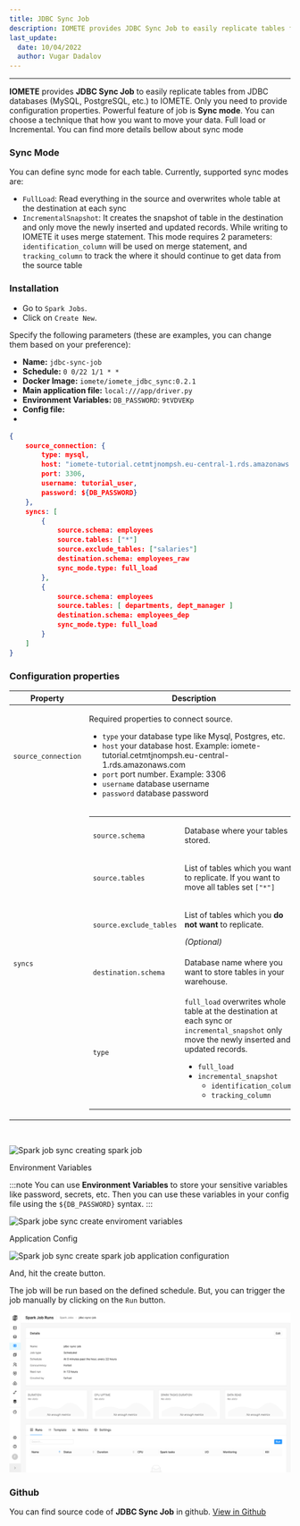 ```yaml
---
title: JDBC Sync Job
description: IOMETE provides JDBC Sync Job to easily replicate tables from JDBC databases (MySQL, PostgreSQL, etc.) to IOMETE
last_update:
  date: 10/04/2022
  author: Vugar Dadalov
---
```


___

**IOMETE** provides **JDBC Sync Job** to easily replicate tables from JDBC databases (MySQL, PostgreSQL, etc.) to IOMETE. Only you need to provide configuration properties. Powerful feature of job is **Sync mode**. You can choose a technique that how you want to move your data. Full load or Incremental. You can find more details bellow about sync mode

### Sync Mode

You can define sync mode for each table. Currently, supported sync modes are:

- `FullLoad`: Read everything in the source and overwrites whole table at the destination at each sync
- `IncrementalSnapshot`: It creates the snapshot of table in the destination and only move the newly inserted and updated records. While writing to IOMETE it uses merge statement. This mode requires 2 parameters: `identification_column` will be used on merge statement, and `tracking_column` to track the where it should continue to get data from the source table

### Installation

- Go to `Spark Jobs`.
- Click on `Create New`.

Specify the following parameters (these are examples, you can change them based on your preference):
- **Name:** `jdbc-sync-job`
- **Schedule:** `0 0/22 1/1 * *`
- **Docker Image:** `iomete/iomete_jdbc_sync:0.2.1`
- **Main application file:** `local:///app/driver.py`
- **Environment Variables:** `DB_PASSWORD`: `9tVDVEKp`
- **Config file:** 
- 
```json
{
    source_connection: {
        type: mysql,
        host: "iomete-tutorial.cetmtjnompsh.eu-central-1.rds.amazonaws.com",
        port: 3306,
        username: tutorial_user,
        password: ${DB_PASSWORD}
    },
    syncs: [
        {
            source.schema: employees
            source.tables: ["*"]
            source.exclude_tables: ["salaries"]
            destination.schema: employees_raw
            sync_mode.type: full_load
        },
        {
            source.schema: employees
            source.tables: [ departments, dept_manager ]
            destination.schema: employees_dep
            sync_mode.type: full_load
        }
    ]
}
```

### Configuration properties

<table>
  <thead>
    <tr>
      <th>Property</th>
      <th>Description</th>
    </tr>
  </thead>

  <tbody>
    <tr>
      <td>
        <code>source_connection</code><br/>
      </td>
      <td>
        <p>Required properties to connect  source.</p>
        <ul>
          <li><code>type</code> your database type like Mysql, Postgres, etc.</li>
          <li><code>host</code> your database host. Example: iomete-tutorial.cetmtjnompsh.eu-central-1.rds.amazonaws.com</li>
          <li><code>port</code> port number. Example: 3306</li>
          <li><code>username</code> database username</li>
          <li><code>password</code> database password</li>
        </ul>
      </td>
    </tr>
    <tr>
      <td>
        <code>syncs</code><br/>
      </td>
      <td>
        <table>
          <tbody>
            <tr>
              <td>
                <code>source.schema</code>
              </td>
              <td>
                <p>Database where your tables stored.</p>
              </td>
            </tr>
            <tr>
              <td>
                <code>source.tables</code>
              </td>
              <td>
                <p>List of tables which you want to replicate. If you want to move all tables set <code>["*"]</code></p>
              </td>
            </tr>
            <tr>
              <td>
                <code>source.exclude_tables</code>
              </td>
              <td>
                <p>List of tables which you <strong>do not want</strong> to replicate.</p>
                <em>(Optional)</em>
              </td>
            </tr>
            <tr>
              <td>
                <code>destination.schema</code>
              </td>
              <td>
                <p>Database name where you want to store tables in your warehouse.</p>
              </td>
            </tr>
            <tr>
              <td>
                <code>type</code>
              </td>
              <td>
                <code>full_load</code> overwrites whole table at the destination at each sync or <code>incremental_snapshot</code> only move the newly inserted and updated records.
                <ul>
                  <li><code>full_load</code></li>
                  <li><code>incremental_snapshot</code>
                    <ul>
                      <li><code>identification_column</code></li>
                      <li><code>tracking_column</code></li>
                    </ul>
                  </li>
                </ul>
              </td>
            </tr>
          </tbody>
        </table>
      </td>
    </tr>
</tbody>
</table>

<br/>

![Spark job sync creating spark job](/img/spark-job/job-sync-create-spark-job.png)

Environment Variables

:::note
You can use **Environment Variables** to store your sensitive variables like password, secrets, etc. Then you can use these variables in your config file using the <code>${DB_PASSWORD}</code> syntax.
:::

![Spark jobe sync create enviroment variables](/img/spark-job/job-sync-create-env-variables.png)

Application Config

![Spark job sync create spark job application configuration](/img/spark-job/job-sync-create-spark-job-application-config.png)

And, hit the create button.

The job will be run based on the defined schedule. But, you can trigger the job manually by clicking on the `Run` button.

![Spark job sync manual run](../../static/img/spark-job/job-sync-manual-run.png)

### Github

You can find source code of **JDBC Sync Job** in github. [View in Github](https://github.com/iomete/iomete-jdbc-sync)